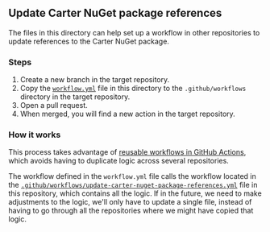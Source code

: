 ## Update Carter NuGet package references

The files in this directory can help set up a workflow in other repositories to update references to the Carter NuGet package.

### Steps

1. Create a new branch in the target repository.
1. Copy the [`workflow.yml`](./workflow.yml) file in this directory to the `.github/workflows` directory in the target repository.
1. Open a pull request.
1. When merged, you will find a new action in the target repository.

### How it works

This process takes advantage of [reusable workflows in GitHub Actions](https://docs.github.com/en/actions/using-workflows/reusing-workflows), which avoids having to duplicate logic across several repositories.

The workflow defined in the `workflow.yml` file calls the workflow located in the [`.github/workflows/update-carter-nuget-package-references.yml`](../.github/workflows/update-carter-nuget-package-references.yml) file in this repository, which contains all the logic.
If in the future, we need to make adjustments to the logic, we'll only have to update a single file, instead of having to go through all the repositories where we might have copied that logic.
